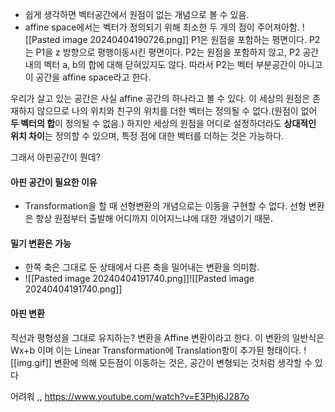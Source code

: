 - 쉽게 생각하면 벡터공간에서 원점이 없는 개념으로 볼 수 있음.
- affine space에서는 벡터가 정의되기 위해 최소한 두 개의 점이 주어져아함.
![[Pasted image 20240404190726.png]]
P1은 원점을 포함하는 평면이다.
P2는 P1을 z 방향으로 평행이동시킨 평면이다.
P2는 원점을 포함하지 않고, P2 공간 내의 벡터 a, b의 합에 대해 닫혀있지도 않다. 따라서 P2는 벡터 부분공간이 아니고 이 공간을 affine space라고 한다.

우리가 살고 있는 공간은 사실 affine 공간의 하나라고 볼 수 있다.
이 세상의 원점은 존재하지 않으므로 나의 위치와 친구의 위치를 더한 벡터는 정의될 수 없다.(원점이 없어 **두 벡터의 합**이 정의될 수 없음.)
하지만 세상의 원점을 어디로 설정하더라도 **상대적인 위치 차이**는 정의할 수 있으며, 특정 점에 대한 벡터를 더하는 것은 가능하다.

그래서 아핀공간이 뭔데?
#### 아핀 공간이 필요한 이유
- Transformation을 할 때 선형변환의 개념으로는 이동을 구현할 수 없다. 선형 변환은 항상 원점부터 출발해 어디까지 이어지느냐에 대한 개념이기 때문.
#### 밀기 변환은 가능
- 한쪽 축은 그대로 둔 상태에서 다른 축을 밀어내는 변환을 의미함.
- ![[Pasted image 20240404191740.png]]![[Pasted image 20240404191740.png]]



#### 아핀 변환
직선과 평형성을 그대로 유지하는? 변환을 Affine 변환이라고 한다.
이 변환의 일반식은 Wx+b 이며 이는 Linear Transformation에 Translation항이 추가된 형태이다.
![[img.gif]]
변환에 의해 모든점이 이동하는 것은, 공간이 변형되는 것처럼 생각할 수 있다

어려워 ,,
https://www.youtube.com/watch?v=E3Phj6J287o
